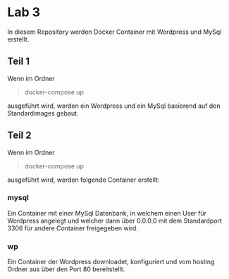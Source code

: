# Lab 3

In diesem Repository werden Docker Container mit Wordpress und MySql erstellt.

## Teil 1

Wenn im Ordner 

> docker-compose up

ausgeführt wird, werden ein Wordpress und ein MySql basierend auf den Standardimages gebaut.

## Teil 2

Wenn im Ordner 

> docker-compose up

ausgeführt wird, werden folgende Container erstellt:

### mysql
Ein Container mit einer MySql Datenbank, in welchem einen User für Wordpress angelegt und welcher dann über
0.0.0.0 mit dem Standardport 3306 für andere Container freigegeben wird.

### wp
Ein Container der Wordpress downloadet, konfiguriert und vom hosting Ordner aus über den Port 80 bereitstellt.
